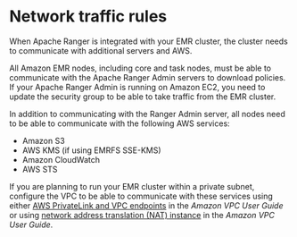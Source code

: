 # Network traffic rules<a name="emr-ranger-network"></a>

When Apache Ranger is integrated with your EMR cluster, the cluster needs to communicate with additional servers and AWS\.

All Amazon EMR nodes, including core and task nodes, must be able to communicate with the Apache Ranger Admin servers to download policies\. If your Apache Ranger Admin is running on Amazon EC2, you need to update the security group to be able to take traffic from the EMR cluster\.

In addition to communicating with the Ranger Admin server, all nodes need to be able to communicate with the following AWS services:
+ Amazon S3
+ AWS KMS \(if using EMRFS SSE\-KMS\)
+ Amazon CloudWatch
+ AWS STS

If you are planning to run your EMR cluster within a private subnet, configure the VPC to be able to communicate with these services using either [AWS PrivateLink and VPC endpoints](https://docs.aws.amazon.com/vpc/latest/userguide/endpoint-services-overview.html) in the *Amazon VPC User Guide* or using [network address translation \(NAT\) instance](https://docs.aws.amazon.com/vpc/latest/userguide/VPC_NAT_Instance.html) in the *Amazon VPC User Guide*\.